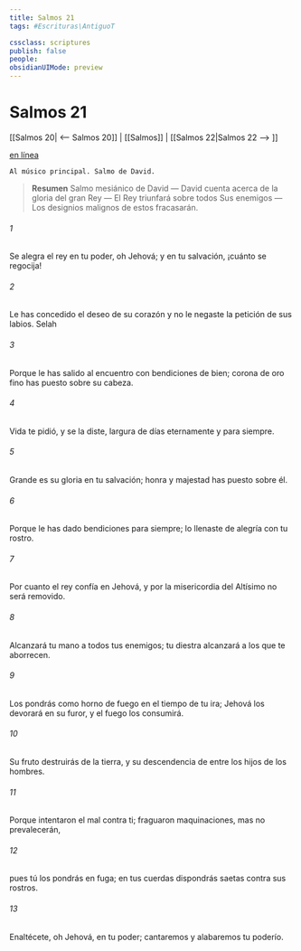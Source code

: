 ```yaml
---
title: Salmos 21
tags: #Escrituras\AntiguoT

cssclass: scriptures
publish: false
people:
obsidianUIMode: preview
---
```


# Salmos 21
[[Salmos 20| <-- Salmos 20]] | [[Salmos]] | [[Salmos 22|Salmos 22 --> ]]

[en línea](https://churchofjesuschrist.org/study/scriptures/ot/ps/21?lang=spa)

```
Al músico principal. Salmo de David.
```

> __Resumen__
Salmo mesiánico de David — David cuenta acerca de la gloria del gran Rey — El Rey triunfará sobre todos Sus enemigos — Los designios malignos de estos fracasarán.

###### 1 
Se alegra el rey en tu poder, oh Jehová;
y en tu salvación, ¡cuánto se regocija!

###### 2 
Le has concedido el 
deseo
 de su corazón
y no le negaste la petición de sus labios. 
Selah

###### 3 
Porque le has salido al encuentro con bendiciones de bien;
corona de oro fino has puesto sobre su cabeza.

###### 4 
Vida te pidió, 
y
 se la diste,
largura de días eternamente y para siempre.

###### 5 
Grande es su 
gloria
 en tu salvación;
honra y majestad has puesto sobre él.

###### 6 
Porque le has dado bendiciones para siempre;
lo llenaste de alegría con tu rostro.

###### 7 
Por cuanto el rey confía en Jehová,
y por la misericordia del Altísimo no será removido.

###### 8 
Alcanzará tu mano a todos tus enemigos;
tu diestra alcanzará a los que te aborrecen.

###### 9 
Los pondrás como 
horno
 de fuego en el tiempo de tu ira;
Jehová los devorará en su furor,
y el fuego los consumirá.

###### 10 
Su fruto destruirás de la tierra,
y su descendencia de entre los hijos de los hombres.

###### 11 
Porque intentaron el mal contra ti;
fraguaron maquinaciones, 
mas
 no prevalecerán,

###### 12 
pues tú los pondrás en fuga;
en tus cuerdas dispondrás 
saetas
 contra sus rostros.

###### 13 
Enaltécete, oh Jehová, en tu poder;
cantaremos y alabaremos tu poderío.

